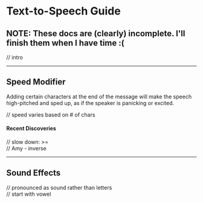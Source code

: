 # Text-to-Speech Guide

## NOTE: These docs are (clearly) incomplete. I'll finish them when I have time :(

// intro
___

## Speed Modifier

Adding certain characters at the end of the message will make the speech high-pitched and sped up, as if the speaker is panicking or excited.

// speed varies based on # of chars

#### Recent Discoveries
// slow down: >=  
// Amy - inverse

___
## Sound Effects

// pronounced as sound rather than letters  
// start with vowel
